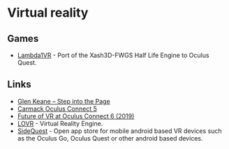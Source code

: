 # Virtual reality

## Games

- [Lambda1VR](https://github.com/DrBeef/Lambda1VR) - Port of the Xash3D-FWGS Half Life Engine to Oculus Quest.

## Links

- [Glen Keane – Step into the Page](https://www.youtube.com/watch?v=GSbkn6mCfXE)
- [Carmack Oculus Connect 5](https://www.facebook.com/Oculusvr/videos/2364701536878601/)
- [Future of VR at Oculus Connect 6 (2019)](https://www.youtube.com/watch?v=RCB_mfGmh9w&t=1h47m12s)
- [LOVR](https://github.com/bjornbytes/lovr) - Virtual Reality Engine.
- [SideQuest](https://github.com/the-expanse/SideQuest) - Open app store for mobile android based VR devices such as the Oculus Go, Oculus Quest or other android based devices.
